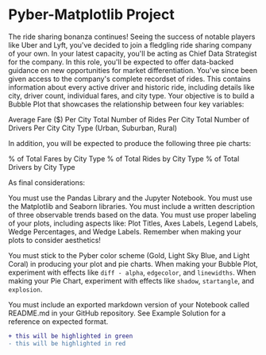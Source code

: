 # Pyber-Matplotlib Project

The ride sharing bonanza continues! Seeing the success of notable players like Uber and Lyft, you've decided to join a fledgling ride sharing company of your own. In your latest capacity, you'll be acting as Chief Data Strategist for the company. In this role, you'll be expected to offer data-backed guidance on new opportunities for market differentiation.
You've since been given access to the company's complete recordset of rides. This contains information about every active driver and historic ride, including details like city, driver count, individual fares, and city type.
Your objective is to build a Bubble Plot that showcases the relationship between four key variables:

Average Fare ($) Per City
Total Number of Rides Per City
Total Number of Drivers Per City
City Type (Urban, Suburban, Rural)

In addition, you will be expected to produce the following three pie charts:

% of Total Fares by City Type
% of Total Rides by City Type
% of Total Drivers by City Type

As final considerations:

You must use the Pandas Library and the Jupyter Notebook.
You must use the Matplotlib and Seaborn libraries.
You must include a written description of three observable trends based on the data.
You must use proper labeling of your plots, including aspects like: Plot Titles, Axes Labels, Legend Labels, Wedge Percentages, and Wedge Labels.
Remember when making your plots to consider aesthetics!

You must stick to the Pyber color scheme (Gold, Light Sky Blue, and Light Coral) in producing your plot and pie charts.
When making your Bubble Plot, experiment with effects like `diff - alpha`, `edgecolor`, and `linewidths`.
When making your Pie Chart, experiment with effects like `shadow`, `startangle`, and `explosion`.


You must include an exported markdown version of your Notebook called  README.md in your GitHub repository.
See Example Solution for a reference on expected format.
```diff
+ this will be highlighted in green
- this will be highlighted in red
```
